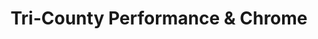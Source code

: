 ---
title: "Tri-County Performance & Chrome"
url: /pottstown/tri-county-performance-und-chrome/
shop: Autoteile
---